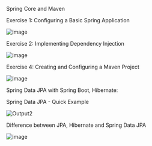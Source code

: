 Spring Core and Maven

Exercise 1: Configuring a Basic Spring Application

![image](https://github.com/user-attachments/assets/75075762-e0f8-42bd-af5b-7c2c8fad2cb3)

Exercise 2: Implementing Dependency Injection

![image](https://github.com/user-attachments/assets/98e98466-19f0-469c-a30f-f3685bf4c961)

Exercise 4: Creating and Configuring a Maven Project

![image](https://github.com/user-attachments/assets/99133d0f-8673-4750-8d86-f9142e3aff75)


Spring Data JPA with Spring Boot, Hibernate:

Spring Data JPA - Quick Example

![Output2](https://github.com/user-attachments/assets/c5a15736-9cfc-4f9d-86e3-c84dcee3ad68)



Difference between JPA, Hibernate and Spring Data JPA

![image](https://github.com/user-attachments/assets/8b00ece3-040a-4164-8b45-1126eff25a5e)

